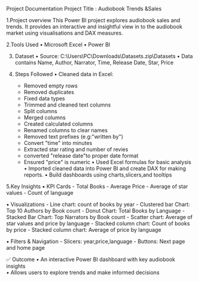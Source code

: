 Project Documentation
Project Title : Audiobook Trends &Sales

 1.Project overview 
   This Power BI project explores audiobook sales and trends. It provides an interactive and insightful view in to the audiobook market using visualisations and DAX measures.

 2.Tools Used 
  • Microsoft Excel
  • Power BI

 3. Dataset 
  • Source:
    C:\Users\PC\Downloads\Datasets.zip\Datasets
  • Data contains 
   Name, Author, Narrator, Time, Release Date, Star, Price

 4. Steps Followed
  • Cleaned data in Excel:  
    - Removed empty rows
    - Removed duplicates
    - Fixed data types
    - Trimmed and cleaned text columns
    - Split columns
    - Merged columns
    - Created calculated columns
    - Renamed columns to clear names
    - Removed text prefixes (e.g:"written by")
    - Convert "time" into minutes
    - Extracted star rating and number of revies
    - converted "release date"to proper date format
    - Ensured "price" is numeric
  • Used Excel formulas for basic analysis
  • Imported cleaned data into Power BI and create DAX for making reports.
  • Build dashboards using charts,slicers,and tooltips

 5.Key Insights
  ▪ KPI Cards
    - Total Books
    - Average Price
    - Average of star values
    - Count of language
    
  ▪ Visualizations
    - Line chart: count of books by year
    - Clustered bar Chart: Top 10 Authors by Book count
    - Donut Chart: Total Books by Language
    - Stacked Bar Chart: Top Narrators by Book count
    - Scatter chart: Average of star values and price by language
    - Stacked column chart: Count of books by price
    - Stacked column chart: Average of price by language 
    
  ▪ Filters & Navigation 
    - Slicers: year,price,language
    - Buttons: Next page and home page

 ✅ Outcome
  • An interactive Power BI dashboard with key audiobook insights  
  • Allows users to explore trends and make informed decisions  


